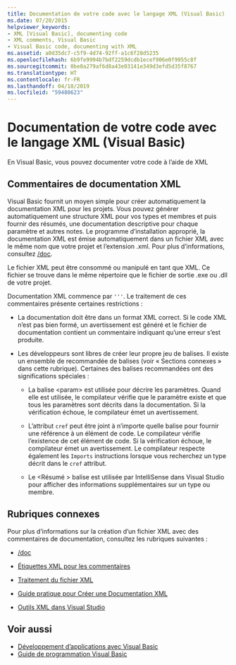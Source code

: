 ```yaml
---
title: Documentation de votre code avec le langage XML (Visual Basic)
ms.date: 07/20/2015
helpviewer_keywords:
- XML [Visual Basic], documenting code
- XML comments, Visual Basic
- Visual Basic code, documenting with XML
ms.assetid: a0d35dc7-c5f9-4d74-92ff-a1c6f28d5235
ms.openlocfilehash: 6b9fe9994b7bdf2259dcdb1ecef906e0f9955c8f
ms.sourcegitcommit: 0be8a279af6d8a43e03141e349d3efd5d35f8767
ms.translationtype: HT
ms.contentlocale: fr-FR
ms.lasthandoff: 04/18/2019
ms.locfileid: "59480623"
---
```

# <a name="documenting-your-code-with-xml-visual-basic"></a>Documentation de votre code avec le langage XML (Visual Basic)

En Visual Basic, vous pouvez documenter votre code à l’aide de XML

## <a name="xml-documentation-comments"></a>Commentaires de documentation XML

Visual Basic fournit un moyen simple pour créer automatiquement la documentation XML pour les projets. Vous pouvez générer automatiquement une structure XML pour vos types et membres et puis fournir des résumés, une documentation descriptive pour chaque paramètre et autres notes. Le programme d’installation approprié, la documentation XML est émise automatiquement dans un fichier XML avec le même nom que votre projet et l’extension .xml. Pour plus d’informations, consultez [/doc](../../../visual-basic/reference/command-line-compiler/doc.md).

Le fichier XML peut être consommé ou manipulé en tant que XML. Ce fichier se trouve dans le même répertoire que le fichier de sortie .exe ou .dll de votre projet.

Documentation XML commence par `'''`. Le traitement de ces commentaires présente certaines restrictions :

- La documentation doit être dans un format XML correct. Si le code XML n’est pas bien formé, un avertissement est généré et le fichier de documentation contient un commentaire indiquant qu’une erreur s’est produite.

- Les développeurs sont libres de créer leur propre jeu de balises. Il existe un ensemble de recommandée de balises (voir « Sections connexes » dans cette rubrique). Certaines des balises recommandées ont des significations spéciales :

  - La balise \<param> est utilisée pour décrire les paramètres. Quand elle est utilisée, le compilateur vérifie que le paramètre existe et que tous les paramètres sont décrits dans la documentation. Si la vérification échoue, le compilateur émet un avertissement.

  - L’attribut `cref` peut être joint à n’importe quelle balise pour fournir une référence à un élément de code. Le compilateur vérifie l’existence de cet élément de code. Si la vérification échoue, le compilateur émet un avertissement. Le compilateur respecte également les `Imports` instructions lorsque vous recherchez un type décrit dans le `cref` attribut.

  - Le \<Résumé > balise est utilisée par IntelliSense dans Visual Studio pour afficher des informations supplémentaires sur un type ou membre.

## <a name="related-sections"></a>Rubriques connexes

Pour plus d’informations sur la création d’un fichier XML avec des commentaires de documentation, consultez les rubriques suivantes :

- [/doc](../../../visual-basic/reference/command-line-compiler/doc.md)

- [Étiquettes XML pour les commentaires](../../../visual-basic/language-reference/xmldoc/index.md)

- [Traitement du fichier XML](../../../visual-basic/programming-guide/program-structure/processing-the-xml-file.md)

- [Guide pratique pour Créer une Documentation XML](../../../visual-basic/programming-guide/program-structure/how-to-create-xml-documentation.md)

- [Outils XML dans Visual Studio](/visualstudio/xml-tools/xml-tools-in-visual-studio)

## <a name="see-also"></a>Voir aussi

- [Développement d’applications avec Visual Basic](../../../visual-basic/developing-apps/index.md)
- [Guide de programmation Visual Basic](../../../visual-basic/programming-guide/index.md)
